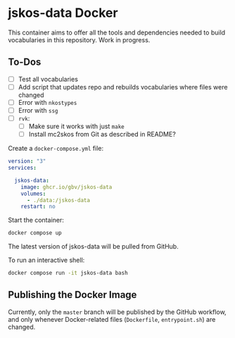 # jskos-data Docker

This container aims to offer all the tools and dependencies needed to build vocabularies in this repository. Work in progress.

## To-Dos
- [ ] Test all vocabularies
- [ ] Add script that updates repo and rebuilds vocabularies where files were changed
- [ ] Error with `nkostypes`
- [ ] Error with `ssg`
- [ ] `rvk`:
  - [ ] Make sure it works with just `make`
  - [ ] Install mc2skos from Git as described in README?

Create a `docker-compose.yml` file:

```yml
version: "3"
services:

  jskos-data:
    image: ghcr.io/gbv/jskos-data
    volumes:
      - ./data:/jskos-data
    restart: no
```

Start the container:

```sh
docker compose up
```

The latest version of jskos-data will be pulled from GitHub.

To run an interactive shell:

```sh
docker compose run -it jskos-data bash
```

## Publishing the Docker Image

Currently, only the `master` branch will be published by the GitHub workflow, and only whenever Docker-related files (`Dockerfile`, `entrypoint.sh`) are changed.
